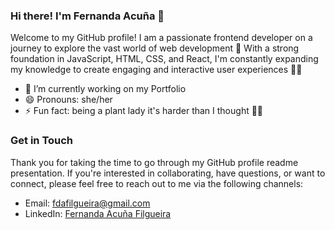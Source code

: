 ### Hi there! I'm Fernanda Acuña 👋
Welcome to my GitHub profile! I am a passionate frontend developer on a journey to explore the vast world of web development 🚀 With a strong foundation in JavaScript, HTML, CSS, and React, I'm constantly expanding my knowledge to create engaging and interactive user experiences 👩‍💻 

- 🔭 I’m currently working on my Portfolio
- 😄 Pronouns: she/her
- ⚡ Fun fact: being a plant lady it's harder than I thought 😮‍💨

### Get in Touch
Thank you for taking the time to go through my GitHub profile readme presentation. If you're interested in collaborating, have questions, or want to connect, please feel free to reach out to me via the following channels:

* Email: fdafilgueira@gmail.com
* LinkedIn: [Fernanda Acuña Filgueira](https://www.linkedin.com/in/fernanda-acu%C3%B1a-filgueira-b83942244/)

